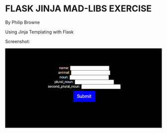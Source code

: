 # FLASK JINJA MAD-LIBS EXERCISE

By Philip Browne

Using Jinja Templating with Flask

Screenshot:

![](https://github.com/philipbrowne/Mad-Libs/blob/main/screenshot.png?raw=true)

